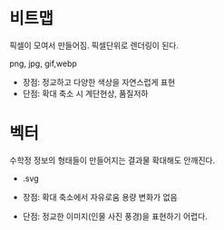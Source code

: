 # 비트맵
픽셀이 모여서 만들어짐.
픽셀단위로 렌더링이 된다.

png, jpg, gif,webp

- 장점: 정교하고 다양한 색상을 자연스럽게 표현
- 단점: 확대 축소 시 계단현상, 품질저하

# 벡터

수학정 정보의 형태들이 만들어지는 결과물
확대해도 안깨진다.
- .svg

- 장점: 확대 축소에서 자유로움 용량 변화가 없음
- 단점: 정교한 이미지(인물 사진 풍경)을 표현하기 어렵다.
